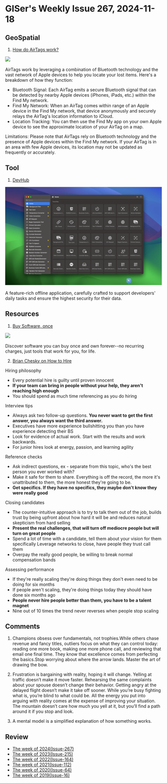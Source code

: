 # GISer's Weekly Issue 267, 2024-11-18

## GeoSpatial

1. [How do AirTags work?](https://blog.bytebytego.com/i/151727523/how-do-airtags-work)

![](https://substackcdn.com/image/fetch/w_1456,c_limit,f_webp,q_auto:good,fl_lossy/https%3A%2F%2Fsubstack-post-media.s3.amazonaws.com%2Fpublic%2Fimages%2F7f0733ba-ee1b-46cf-b5b4-9a8a42610903_1280x1664.gif)

AirTags work by leveraging a combination of Bluetooth technology and the vast network of Apple devices to help you locate your lost items.
Here's a breakdown of how they function:

- Bluetooth Signal: Each AirTag emits a secure Bluetooth signal that can be detected by nearby Apple devices (iPhones, iPads, etc.) within the Find My network.
- Find My Network: When an AirTag comes within range of an Apple device in the Find My network, that device anonymously and securely relays the AirTag's location information to iCloud.
- Location Tracking: You can then use the Find My app on your own Apple device to see the approximate location of your AirTag on a map.

Limitations: Please note that AirTags rely on Bluetooth technology and the presence of Apple devices within the Find My network. If your AirTag is in an area with few Apple devices, its location may not be updated as frequently or accurately.

## Tool

1. [DevHub](https://github.com/jaywcjlove/DevHub)

![](https://github.com/jaywcjlove/DevHub/raw/main/assets/screenshots-1.png)

A feature-rich offline application, carefully crafted to support developers' daily tasks and ensure the highest security for their data.

## Resources

1. [Buy Software, once](https://buyoncesoftware.com/)

![](https://images-1252557999.file.myqcloud.com/uPic/HuYvwg.png)

Discover software you can buy once and own forever--no recurring charges, just tools that work for you, for life.

2. [Brian Chesky on How to Hire](https://x.com/benln/status/1852343618826129684)

Hiring philosophy

- Every potential hire is guilty until proven innocent
- **If your team can bring in people without your help, they aren't reaching high enough**
- You should spend as much time referencing as you do hiring

Interview tips

- Always ask two follow-up questions. **You never want to get the first answer, you always want the third answer.**
- Executives have more experience bullshitting you than you have experience detecting their BS
- Look for evidence of actual work. Start with the results and work backwards.
- For junior hires look at energy, passion, and learning agility

Reference checks

- Ask indirect questions, ex - separate from this topic, who's the best person you ever worked with?
- Make it safe for them to share. Everything is off the record, the more it's unattributed to them, the more honest they're going to be.
- **Get specifics. If they have no specifics, they maybe don't know they were really good**

Closing candidates

- The counter-intuitive approach is to try to talk them out of the job, builds trust by being upfront about how hard it will be and reduces natural skepticism from hard selling
- **Present the real challenges, that will turn off mediocre people but will turn on great people**
- Spend a lot of time with a candidate, tell them about your vision for them specifically Leverage networks to close, have people they trust call them
- Overpay the really good people, be willing to break normal compensation bands

Assessing performance

- If they're really scaling they're doing things they don't even need to be doing for six months
- If people aren't scaling, they're doing things today they should have done six months ago
- **People never hire people better than them, you have to be a talent magnet**
- Nine out of 10 times the trend never reverses when people stop scaling

## Comments

1. Champions obsess over fundamentals, not trophies.While others chase revenue and fancy titles, outliers focus on what they can control today: reading one more book, making one more phone call, and reviewing that email one final time. They know that excellence comes from perfecting the basics.Stop worrying about where the arrow lands. Master the art of drawing the bow.

2. Frustration is bargaining with reality, hoping it will change. Yelling at traffic doesn’t make it move faster. Rehearsing the same complaints about your spouse doesn’t change their behavior. Getting angry at the delayed flight doesn’t make it take off sooner. While you’re busy fighting what is, you’re blind to what could be. All the energy you put into arguing with reality comes at the expense of improving your situation. The mountain doesn’t care how much you yell at it, but you’ll find a path around it if you stop and look.

3. A mental model is a simplified explanation of how something works.

## Review

- [The week of 2024(Issue-267)](../2024/issue-267.md)
- [The week of 2023(Issue-215)](../2023/issue-215.md)
- [The week of 2022(Issue-164)](../2022/issue-164.md)
- [The week of 2021(Issue-112)](../2021/issue-112.md)
- [The week of 2020(Issue-64)](../2020/issue-64.md)
- [The week of 2019(Issue-16)](../2019/issue-16.md)

